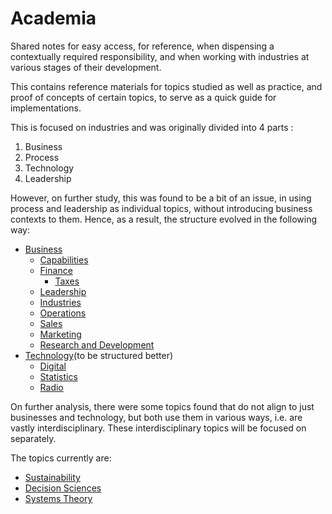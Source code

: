 # Academia

Shared notes for easy access, for reference, when dispensing a contextually required responsibility, and when working with industries at various stages of their development.

This contains reference materials for topics studied as well as practice, and proof of concepts of certain topics, to serve as a quick guide for implementations.


This is focused on industries and was originally divided into 4 parts :

1. Business
2. Process
3. Technology
4. Leadership

However, on further study, this was found to be a bit of an issue, in using process and leadership as individual topics, without introducing business contexts to them. Hence, as a result, the structure evolved in the following way:

- [Business](/business/README.md)
	- [Capabilities](/business/capability/README.md)
	- [Finance](/business/finance/README.md)
		- [Taxes](/business/finance/taxes/README.md)
	- [Leadership](/business/leadership/README.md)
	- [Industries](/business/industries/README.md)
	- [Operations](/business/operations/README.md)
	- [Sales](/business/sales/README.md)
	- [Marketing](/business/marketing/README.md)
	- [Research and Development](/business/research_and_development/README.md)
- [Technology](/technology/README.md)(to be structured better)
	- [Digital](/technology/digital/README.md)
	- [Statistics](/technology/statistics/README.md)
	- [Radio](/technology/radio/README.md)


On further analysis, there were some topics found that do not align to just businesses and technology, but both use them in various ways, i.e. are vastly interdisciplinary. These interdisciplinary topics will be focused on separately.

The topics currently are:

- [Sustainability](./sustainability/index.md)
- [Decision Sciences](./decision_science/index.md)
- [Systems Theory](./systems/index.md)